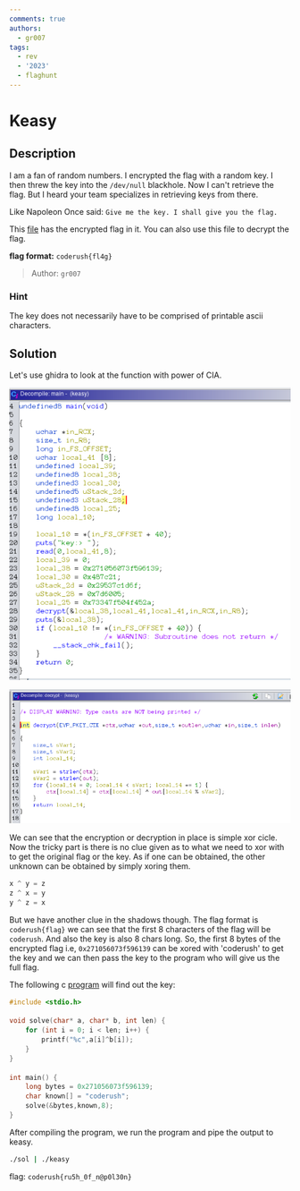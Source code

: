 ```yaml
---
comments: true
authors:
  - gr007
tags:
  - rev
  - '2023'
  - flaghunt
---
```


# Keasy

## Description

I am a fan of random numbers.
I encrypted the flag with a random key.
I then threw the key into the `/dev/null` blackhole.
Now I can't retrieve the flag.
But I heard your team specializes in retrieving keys from there.

Like Napoleon Once said:
`Give me the key. I shall give you the flag.`

This [file](keasy) has the encrypted flag in it. You can also use this file to decrypt the flag.

**flag format:** `coderush{fl4g}`

>Author: `gr007`

### Hint

The key does not necessarily have to be comprised of printable ascii characters.

## Solution

Let's use ghidra to look at the function with power of CIA.

![main_gh](main_gh.png)

![decrypt_gh](decrypt_gh.png)

We can see that the encryption or decryption in place is simple xor cicle. Now the tricky part is there is no clue given as to what we need to xor with to get the original flag or the key. As if one can be obtained, the other unknown can be obtained by simply xoring them.
```c
x ^ y = z
z ^ x = y
y ^ z = x
```
But we have another clue in the shadows though. The flag format is `coderush{flag}` we can see that the first 8
characters of the flag will be `coderush`. And also the key is also 8 chars long. So, the first 8 bytes of the encrypted
flag i.e, `0x271056073f596139` can be xored with 'coderush' to get the key and we can then pass the key to the program
who will give us the full flag.

The following c [program](sol.c) will find out the key:

```c
#include <stdio.h>

void solve(char* a, char* b, int len) {
    for (int i = 0; i < len; i++) {
        printf("%c",a[i]^b[i]);
    }
}

int main() {
    long bytes = 0x271056073f596139;
    char known[] = "coderush";
    solve(&bytes,known,8);
}
```
After compiling the program, we run the program and pipe the output to keasy.
```bash
./sol | ./keasy
```
flag: `coderush{ru5h_0f_n@p0l30n}`


